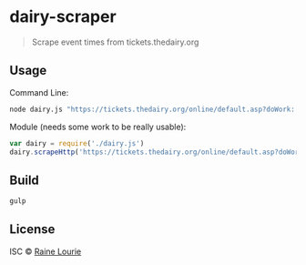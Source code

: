 # dairy-scraper
> Scrape event times from tickets.thedairy.org


## Usage

Command Line:
```sh
node dairy.js "https://tickets.thedairy.org/online/default.asp?doWork::WScontent::loadArticle=Load&BOparam::WScontent::loadArticle::article_id=0D0E652A-B775-4F8B-970E-794943749EAF"
```

Module (needs some work to be really usable):
```js
var dairy = require('./dairy.js')
dairy.scrapeHttp('https://tickets.thedairy.org/online/default.asp?doWork::WScontent::loadArticle=Load&BOparam::WScontent::loadArticle::article_id=0D0E652A-B775-4F8B-970E-794943749EAF')
```

## Build

```sh
gulp
```

## License

ISC © [Raine Lourie](https://github.com/metaraine)
